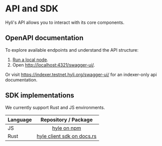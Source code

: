 # API and SDK

Hyli's API allows you to interact with its core components.

## OpenAPI documentation

To explore available endpoints and understand the API structure:

1. [Run a local node](../quickstart/run.md).
2. Open <http://localhost:4321/swagger-ui/>.

Or visit <https://indexer.testnet.hyli.org/swagger-ui/> for an indexer-only api documentation.

## SDK implementations

We currently support Rust and JS environments.

| Language | Repository / Package |
|----------|:--------------------:|
| JS       | [hyle on npm](https://www.npmjs.com/package/hyle)                  |
| Rust     | [hyle client sdk on docs.rs](https://crates.io/crates/hyle-client-sdk)              |
